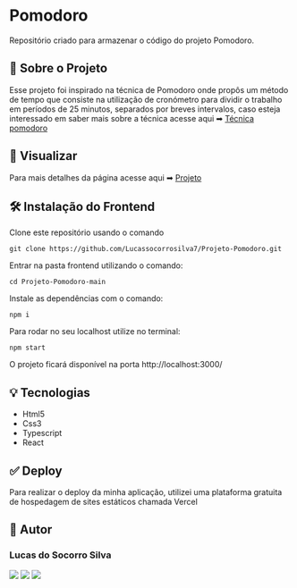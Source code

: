 # Pomodoro

Repositório criado para armazenar o código do projeto Pomodoro.

## 💬 Sobre o Projeto

Esse projeto foi inspirado na técnica de Pomodoro onde propôs um método de tempo que consiste na utilização de cronómetro para dividir o trabalho em períodos de 25 minutos, separados por breves intervalos, caso esteja interessado em saber mais sobre a técnica acesse aqui
➡ [Técnica pomodoro](https://pt.wikipedia.org/wiki/T%C3%A9cnica_pomodoro)

## 👀 Visualizar

Para mais detalhes da página acesse aqui ➡ [Projeto](https://projeto-pomodoro-three.vercel.app/)

## 🛠️ Instalação do Frontend

Clone este repositório usando o comando

```
git clone https://github.com/Lucassocorrosilva7/Projeto-Pomodoro.git
```

Entrar na pasta frontend utilizando o comando:

```
cd Projeto-Pomodoro-main
```

Instale as dependências com o comando:

```
npm i
```

Para rodar no seu localhost utilize no terminal:

```
npm start
```

O projeto ficará disponível na porta http://localhost:3000/

## 💡 Tecnologias

- Html5
- Css3
- Typescript
- React

## ✅ Deploy

Para realizar o deploy da minha aplicação, utilizei uma plataforma gratuita de hospedagem de sites estáticos chamada Vercel

## 👤 Autor

### Lucas do Socorro Silva

<a href="https://lucas-bio.netlify.app/"><img src="https://img.shields.io/badge/Portfólio-6d28d9?style=for-the-badge&logo=&logoColor=white" target="_blank"></a>
<a href="https://www.linkedin.com/in/luquinhasssilva/"><img src="https://img.shields.io/badge/LinkedIn-0077B5?style=for-the-badge&logo=linkedin&logoColor=white" target="_blank"></a>
<a href="mailto:someone@lucassocorrosilva@gmail.com"><img src="https://img.shields.io/badge/Gmail-D14836?style=for-the-badge&logo=gmail&logoColor=white" target="_blank"></a>
